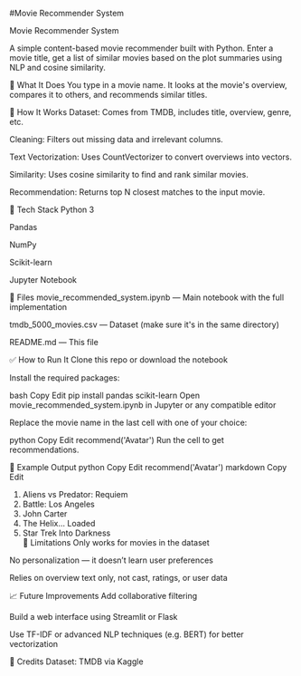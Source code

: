 #Movie Recommender System

Movie Recommender System

A simple content-based movie recommender built with Python. Enter a movie title, get a list of similar movies based on the plot summaries using NLP and cosine similarity.

🚀 What It Does
You type in a movie name. It looks at the movie's overview, compares it to others, and recommends similar titles.

🔧 How It Works
Dataset: Comes from TMDB, includes title, overview, genre, etc.

Cleaning: Filters out missing data and irrelevant columns.

Text Vectorization: Uses CountVectorizer to convert overviews into vectors.

Similarity: Uses cosine similarity to find and rank similar movies.

Recommendation: Returns top N closest matches to the input movie.

🧰 Tech Stack
Python 3

Pandas

NumPy

Scikit-learn

Jupyter Notebook

📂 Files
movie_recommended_system.ipynb — Main notebook with the full implementation

tmdb_5000_movies.csv — Dataset (make sure it's in the same directory)

README.md — This file

✅ How to Run It
Clone this repo or download the notebook

Install the required packages:

bash
Copy
Edit
pip install pandas scikit-learn
Open movie_recommended_system.ipynb in Jupyter or any compatible editor

Replace the movie name in the last cell with one of your choice:

python
Copy
Edit
recommend('Avatar')
Run the cell to get recommendations.

🧠 Example Output
python
Copy
Edit
recommend('Avatar')
markdown
Copy
Edit
1. Aliens vs Predator: Requiem  
2. Battle: Los Angeles  
3. John Carter  
4. The Helix... Loaded  
5. Star Trek Into Darkness  
📌 Limitations
Only works for movies in the dataset

No personalization — it doesn’t learn user preferences

Relies on overview text only, not cast, ratings, or user data

📈 Future Improvements
Add collaborative filtering

Build a web interface using Streamlit or Flask

Use TF-IDF or advanced NLP techniques (e.g. BERT) for better vectorization

🙌 Credits
Dataset: TMDB via Kaggle
